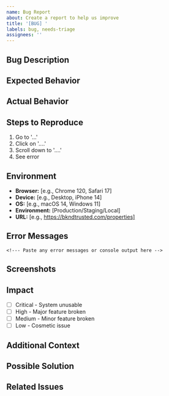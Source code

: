```yaml
---
name: Bug Report
about: Create a report to help us improve
title: '[BUG] '
labels: bug, needs-triage
assignees: ''
---
```


## Bug Description
<!--- Provide a clear and concise description of the bug -->

## Expected Behavior
<!--- What should happen -->

## Actual Behavior
<!--- What actually happens -->

## Steps to Reproduce
1. Go to '...'
2. Click on '....'
3. Scroll down to '....'
4. See error

## Environment
- **Browser:** [e.g., Chrome 120, Safari 17]
- **Device:** [e.g., Desktop, iPhone 14]
- **OS:** [e.g., macOS 14, Windows 11]
- **Environment:** [Production/Staging/Local]
- **URL:** [e.g., https://bkndtrusted.com/properties]

## Error Messages
```
<!--- Paste any error messages or console output here -->
```

## Screenshots
<!--- If applicable, add screenshots to help explain the problem -->

## Impact
<!--- Select the severity of this bug -->
- [ ] Critical - System unusable
- [ ] High - Major feature broken
- [ ] Medium - Minor feature broken
- [ ] Low - Cosmetic issue

## Additional Context
<!--- Add any other context about the problem here -->

## Possible Solution
<!--- If you have suggestions on how to fix the bug -->

## Related Issues
<!--- Link to any related issues -->